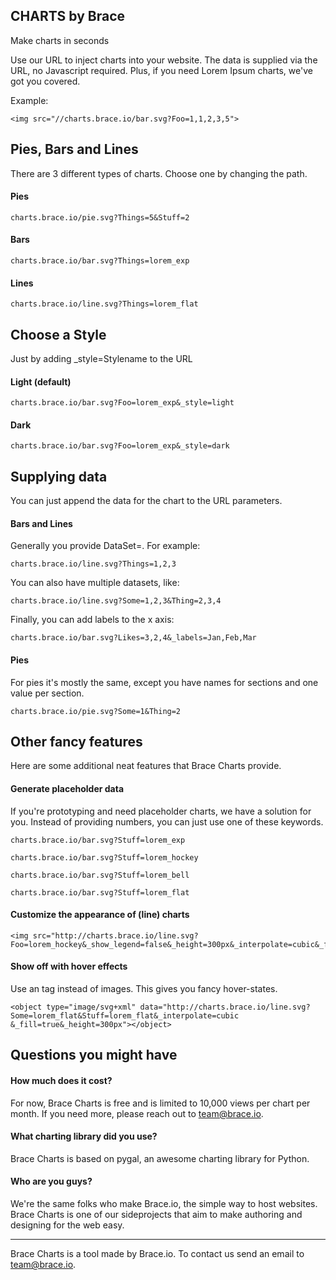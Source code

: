 
CHARTS by Brace
---------------

Make charts in seconds

Use our URL to inject charts into your website. The data is supplied via the URL, no Javascript required. Plus, if you need Lorem Ipsum charts, we've got you covered.

Example:

    <img src="//charts.brace.io/bar.svg?Foo=1,1,2,3,5">


## Pies, Bars and Lines

There are 3 different types of charts. Choose one by changing the path.

#### Pies

    charts.brace.io/pie.svg?Things=5&Stuff=2

#### Bars

    charts.brace.io/bar.svg?Things=lorem_exp

#### Lines

    charts.brace.io/line.svg?Things=lorem_flat

## Choose a Style

Just by adding _style=Stylename to the URL

#### Light (default)

    charts.brace.io/bar.svg?Foo=lorem_exp&_style=light

#### Dark

    charts.brace.io/bar.svg?Foo=lorem_exp&_style=dark

## Supplying data

You can just append the data for the chart to the URL parameters.

#### Bars and Lines

Generally you provide DataSet=<list-of-values>. For example:

    charts.brace.io/line.svg?Things=1,2,3

You can also have multiple datasets, like:

    charts.brace.io/line.svg?Some=1,2,3&Thing=2,3,4

Finally, you can add labels to the x axis:

    charts.brace.io/bar.svg?Likes=3,2,4&_labels=Jan,Feb,Mar

#### Pies

For pies it's mostly the same, except you have names for sections and one value per section.

    charts.brace.io/pie.svg?Some=1&Thing=2

## Other fancy features

Here are some additional neat features that Brace Charts provide.

#### Generate placeholder data

If you're prototyping and need placeholder charts, we have a solution for you. Instead of providing numbers, you can just use one of these keywords.

    charts.brace.io/bar.svg?Stuff=lorem_exp

    charts.brace.io/bar.svg?Stuff=lorem_hockey

    charts.brace.io/bar.svg?Stuff=lorem_bell

    charts.brace.io/bar.svg?Stuff=lorem_flat

#### Customize the appearance of (line) charts

    <img src="http://charts.brace.io/line.svg?Foo=lorem_hockey&_show_legend=false&_height=300px&_interpolate=cubic&_fill=true">

#### Show off with hover effects

Use an <object> tag instead of images. This gives you fancy hover-states.

    <object type="image/svg+xml" data="http://charts.brace.io/line.svg?Some=lorem_flat&Stuff=lorem_flat&_interpolate=cubic &_fill=true&_height=300px"></object>

## Questions you might have

#### How much does it cost?

For now, Brace Charts is free and is limited to 10,000 views per chart per month. If you need more, please reach out to team@brace.io.

#### What charting library did you use?

Brace Charts is based on pygal, an awesome charting library for Python.

#### Who are you guys?

We're the same folks who make Brace.io, the simple way to host websites. Brace Charts is one of our sideprojects that aim to make authoring and designing for the web easy.

--------

Brace Charts is a tool made by Brace.io. To contact us send an email to team@brace.io.

